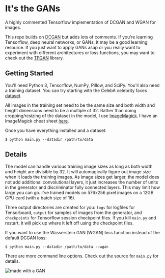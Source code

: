 # It's the GANs
A highly commented Tensorflow implementation of DCGAN and WGAN for images.

This repo builds on [DCGAN](https://github.com/carpedm20/DCGAN-tensorflow) but adds lots of comments. If you're learning Tensorflow, deep neural networks, or GANs, it may be a good learning resource. If you just want to apply GANs asap or you really want to experiment with different architectures or loss functions, you may want to check out the [TFGAN](https://research.googleblog.com/2017/12/tfgan-lightweight-library-for.html) library.

## Getting Started

You'll need Python 3, Tensorflow, NumPy, Pillow, and SciPy. You'll also need a training dataset. You can try starting with the CelebA celebrity faces [dataset](http://mmlab.ie.cuhk.edu.hk/projects/CelebA.html).

All images in the training set need to be the same size and both width and height dimensions need to be a multiple of 32. Rather than doing cropping/resizing of the dataset in the model, I use [ImageMagick](https://www.imagemagick.org). I have an ImageMagick cheat sheet [here](https://gist.github.com/ReidWilliams/53845baae2d2d2cc5fe49ca2d7c90b8a#file-imagemagick-sh).

Once you have everything installed and a dataset:
```
$ python main.py --datadir /path/to/data
```
## Details

The model can handle various training image sizes as long as both width and height are divisible by 32. It will automagically figure out image size when it loads the training images. As image sizes get larger, the model does not add additional convolutional layers, it just increases the number of units in the generator and discriminator fully connected layers. This may limit how large you can go. I've trained models on 576x256 pixel images on a 12GB GPU card (with a batch size of 16).

Three output directories are created for you: `logs` for logfiles for Tensorboard, `output` for samples of images from the generator, and `checkpoints` for Tensorflow session checkpoint files. If you kill `main.py` and restart, it will pick up where it left off using the checkpoint files.

If you want to use the Wasserstein GAN (WGAN) loss function instead of the default DCGAN loss:
```
$ python main.py --datadir /path/to/data --wgan
```
There are more command line options. Check out the source for `main.py` for details.

![made with a GAN](https://raw.githubusercontent.com/ReidWilliams/GANs/cleanup/mulletguy.png)
